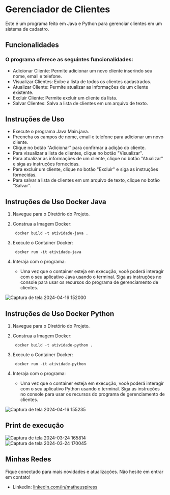 # Gerenciador de Clientes
Este é um programa feito em Java e Python para gerenciar clientes em um sistema de cadastro.

## Funcionalidades
### O programa oferece as seguintes funcionalidades:

- Adicionar Cliente: Permite adicionar um novo cliente inserindo seu nome, email e telefone.
- Visualizar Clientes: Exibe a lista de todos os clientes cadastrados.
- Atualizar Cliente: Permite atualizar as informações de um cliente existente.
- Excluir Cliente: Permite excluir um cliente da lista.
- Salvar Clientes: Salva a lista de clientes em um arquivo de texto.

## Instruções de Uso

- Execute o programa Java Main.java.
- Preencha os campos de nome, email e telefone para adicionar um novo cliente.
- Clique no botão "Adicionar" para confirmar a adição do cliente.
- Para visualizar a lista de clientes, clique no botão "Visualizar".
- Para atualizar as informações de um cliente, clique no botão "Atualizar" e siga as instruções fornecidas.
- Para excluir um cliente, clique no botão "Excluir" e siga as instruções fornecidas.
- Para salvar a lista de clientes em um arquivo de texto, clique no botão "Salvar".

## Instruções de Uso Docker Java
1. Navegue para o Diretório do Projeto.
2. Construa a Imagem Docker:
   
        docker build -t atividade-java . 
       
3. Execute o Container Docker:
   
        docker run -it atividade-java 
       
4. Interaja com o programa:
   * Uma vez que o container esteja em execução, você poderá interagir com o seu aplicativo Java usando o terminal.  Siga as instruções no console para usar os recursos do programa de gerenciamento de clientes.

![Captura de tela 2024-04-16 152000](https://github.com/matheus3pires/Atividade2-ADS1231-Devops/assets/87993331/36f17dc4-6f91-49a6-8bb8-41ac1074ece2)

## Instruções de Uso Docker Python
1. Navegue para o Diretório do Projeto.
2. Construa a Imagem Docker:
   
        docker build -t atividade-python . 
       
3. Execute o Container Docker:
   
        docker run -it atividade-python
       
4. Interaja com o programa:
   * Uma vez que o container esteja em execução, você poderá interagir com o seu aplicativo Python usando o terminal.  Siga as instruções no console para usar os recursos do programa de gerenciamento de clientes.

![Captura de tela 2024-04-16 155235](https://github.com/matheus3pires/Atividade2-ADS1231-Devops/assets/87993331/16762459-26df-4031-b15a-c5be982f4981)


## Print de execução

![Captura de tela 2024-03-24 165814](https://github.com/matheus3pires/Atividade2-ADS1231-Devops/assets/87993331/9c10b01a-ba10-4e55-8358-134ecc422376)
![Captura de tela 2024-03-24 170045](https://github.com/matheus3pires/Atividade2-ADS1231-Devops/assets/87993331/2a48fa40-e907-4ba5-a953-7ba8ca086d7c)


## Minhas Redes
Fique conectado para mais novidades e atualizações. Não hesite em entrar em contato!
 
- Linkedin: [linkedin.com/in/matheuspiress](https://www.linkedin.com/in/matheuspiress/)
